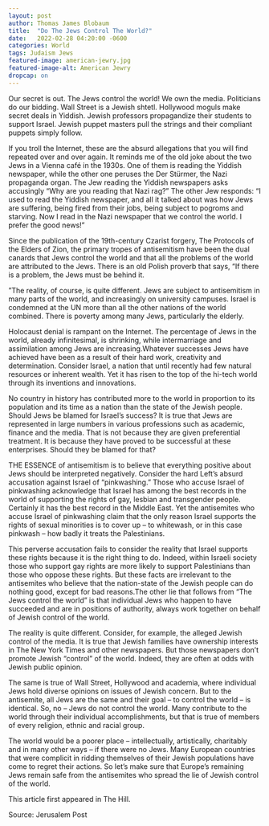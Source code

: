 ```yaml
---
layout: post
author: Thomas James Blobaum 
title:  "Do The Jews Control The World?"
date:   2022-02-28 04:20:00 -0600
categories: World
tags: Judaism Jews 
featured-image: american-jewry.jpg
featured-image-alt: American Jewry 
dropcap: on 
---
```

Our secret is out. The Jews control the world! We own the media. Politicians do our bidding. Wall Street is a Jewish shtetl. Hollywood moguls make secret deals in Yiddish. Jewish professors propagandize their students to support Israel. Jewish puppet masters pull the strings and their compliant puppets simply follow.

<a href="https://en.wikipedia.org/wiki/Zionist_Occupation_Government_conspiracy_theory" data-iframely-url></a>

If you troll the Internet, these are the absurd allegations that you will find repeated over and over again. It reminds me of the old joke about the two Jews in a Vienna café in the 1930s. One of them is reading the Yiddish newspaper, while the other one peruses the Der Stürmer, the Nazi propaganda organ. The Jew reading the Yiddish newspapers asks accusingly “Why are you reading that Nazi rag?” The other Jew responds: “I used to read the Yiddish newspaper, and all it talked about was how Jews are suffering, being fired from their jobs, being subject to pogroms and starving. Now I read in the Nazi newspaper that we control the world. I prefer the good news!”

Since the publication of the 19th-century Czarist forgery, The Protocols of the Elders of Zion, the primary tropes of antisemitism have been the dual canards that Jews control the world and that all the problems of the world are attributed to the Jews. There is an old Polish proverb that says, “If there is a problem, the Jews must be behind it.

”The reality, of course, is quite different. Jews are subject to antisemitism in many parts of the world, and increasingly on university campuses. Israel is condemned at the UN more than all the other nations of the world combined. There is poverty among many Jews, particularly the elderly.

Holocaust denial is rampant on the Internet. The percentage of Jews in the world, already infinitesimal, is shrinking, while intermarriage and assimilation among Jews are increasing.Whatever successes Jews have achieved have been as a result of their hard work, creativity and determination. Consider Israel, a nation that until recently had few natural resources or inherent wealth. Yet it has risen to the top of the hi-tech world through its inventions and innovations.

No country in history has contributed more to the world in proportion to its population and its time as a nation than the state of the Jewish people. Should Jews be blamed for Israel’s success? It is true that Jews are represented in large numbers in various professions such as academic, finance and the media. That is not because they are given preferential treatment. It is because they have proved to be successful at these enterprises. Should they be blamed for that?

THE ESSENCE of antisemitism is to believe that everything positive about Jews should be interpreted negatively. Consider the hard Left’s absurd accusation against Israel of “pinkwashing.” Those who accuse Israel of pinkwashing acknowledge that Israel has among the best records in the world of supporting the rights of gay, lesbian and transgender people. Certainly it has the best record in the Middle East. Yet the antisemites who accuse Israel of pinkwashing claim that the only reason Israel supports the rights of sexual minorities is to cover up – to whitewash, or in this case pinkwash – how badly it treats the Palestinians.

This perverse accusation fails to consider the reality that Israel supports these rights because it is the right thing to do. Indeed, within Israeli society those who support gay rights are more likely to support Palestinians than those who oppose these rights. But these facts are irrelevant to the antisemites who believe that the nation-state of the Jewish people can do nothing good, except for bad reasons.The other lie that follows from “The Jews control the world” is that individual Jews who happen to have succeeded and are in positions of authority, always work together on behalf of Jewish control of the world.

The reality is quite different. Consider, for example, the alleged Jewish control of the media. It is true that Jewish families have ownership interests in The New York Times and other newspapers. But those newspapers don’t promote Jewish “control” of the world. Indeed, they are often at odds with Jewish public opinion.

The same is true of Wall Street, Hollywood and academia, where individual Jews hold diverse opinions on issues of Jewish concern. But to the antisemite, all Jews are the same and their goal – to control the world – is identical. So, no – Jews do not control the world. Many contribute to the world through their individual accomplishments, but that is true of members of every religion, ethnic and racial group.

The world would be a poorer place – intellectually, artistically, charitably and in many other ways – if there were no Jews. Many European countries that were complicit in ridding themselves of their Jewish populations have come to regret their actions. So let’s make sure that Europe’s remaining Jews remain safe from the antisemites who spread the lie of Jewish control of the world.

This article first appeared in The Hill.

Source: Jerusalem Post  

<a href="https://www.jpost.com/opinion/do-the-jews-control-the-world-539880" data-iframely-url></a>
